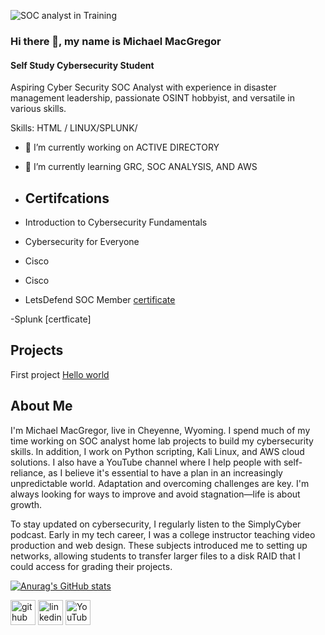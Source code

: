 ![SOC analyst in Training](https://media.licdn.com/dms/image/v2/D5616AQEoL2LUNXI7GA/profile-displaybackgroundimage-shrink_350_1400/profile-displaybackgroundimage-shrink_350_1400/0/1706900166245?e=1729123200&v=beta&t=6vVUWHoMY4KG7tZLB_V1HTZFF-Q3_IsbWvXL3RUyn24)

### Hi there 👋, my name is Michael MacGregor
#### Self Study Cybersecurity Student
Aspiring Cyber Security SOC Analyst with experience in disaster management leadership, passionate OSINT hobbyist, and versatile in various skills.

Skills:  HTML / LINUX/SPLUNK/

- 🔭 I’m currently working on ACTIVE DIRECTORY 
- 🌱 I’m currently learning GRC, SOC ANALYSIS, AND AWS

- <h2> Certifcations </h2>

- Introduction to Cybersecurity Fundamentals

- Cybersecurity for Everyone

- Cisco 

- Cisco 

- LetsDefend SOC Member [certificate](https://app.letsdefend.io/my-rewards/detail/739666ce0d3f46d88525943487c2b2c8)

-Splunk [certficate] 

<h2> Projects</h2>

First project [Hello world](https://github.com/MMacgregor3m/Python/blob/main/hello.py)

<h2>About Me</h2>

I'm Michael MacGregor, live in Cheyenne, Wyoming. I spend much of my time working on SOC analyst home lab projects to build my cybersecurity skills. In addition, I work on Python scripting, Kali Linux, and AWS cloud solutions. I also have a YouTube channel where I help people with self-reliance, as I believe it's essential to have a plan in an increasingly unpredictable world. Adaptation and overcoming challenges are key. I'm always looking for ways to improve and avoid stagnation—life is about growth.

To stay updated on cybersecurity, I regularly listen to the SimplyCyber podcast. Early in my tech career, I was a college instructor teaching video production and web design. These subjects introduced me to setting up networks, allowing students to transfer larger files to a disk RAID that I could access for grading their projects.

[![Anurag's GitHub stats](https://github-readme-stats.vercel.app/api?username=MMacgregor3m)](https://github.com/anuraghazra/github-readme-stats)


[<img src='https://cdn.jsdelivr.net/npm/simple-icons@3.0.1/icons/github.svg' alt='github' height='40'>](https://github.com/mmacgregor70)  [<img src='https://cdn.jsdelivr.net/npm/simple-icons@3.0.1/icons/linkedin.svg' alt='linkedin' height='40'>](https://www.linkedin.com/in/mmacgregor70/)  [<img src='https://cdn.jsdelivr.net/npm/simple-icons@3.0.1/icons/youtube.svg' alt='YouTube' height='40'>](https://www.youtube.com/channel/@cyb3rnomad)  

